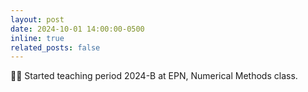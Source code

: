 ```yaml
---
layout: post
date: 2024-10-01 14:00:00-0500
inline: true
related_posts: false
---
```


:technologist: Started teaching period 2024-B at EPN, Numerical Methods class.
